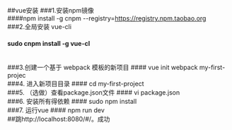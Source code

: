 
##vue安装
###1.安装npm镜像  
####npm install -g cnpm --registry=https://registry.npm.taobao.org 
<br>
###2.全局安装 vue-cli  
#### sudo cnpm install -g vue-cl
<br>
###3.创建一个基于 webpack 模板的新项目 
####  vue init webpack my-first-projec
<br>
###4. 进入新项目目录 
####  cd my-first-project
<br>
###5. （选做）查看package.json文件 
####  vi package.json
<br>
###6.  安装所有得依赖 
####  sudo npm install
<br>
###7.  运行vue 
####  npm run dev
<br>
##跳http://localhost:8080/#/。成功
